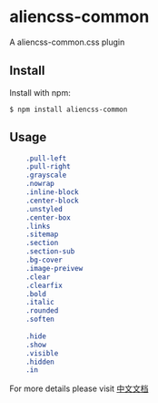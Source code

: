 aliencss-common
===============

A aliencss-common.css plugin


Install
-------

Install with npm:

    $ npm install aliencss-common

Usage
-----

```css
    .pull-left
    .pull-right
    .grayscale
    .nowrap
    .inline-block
    .center-block
    .unstyled
    .center-box
    .links
    .sitemap
    .section
    .section-sub
    .bg-cover
    .image-preivew
    .clear
    .clearfix
    .bold
    .italic
    .rounded
    .soften
    
    .hide
    .show
    .visible
    .hidden
    .in
```

For more details please visit [中文文档](https://www.alienjs.net)
